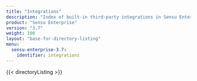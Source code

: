 ```yaml
---
title: "Integrations"
description: "Index of built-in third-party integrations in Sensu Enterprise"
product: "Sensu Enterprise"
version: "3.7"
weight: 100
layout: "base-for-directory-listing"
menu:
  sensu-enterprise-3.7:
    identifier: integrations
---
```


{{< directoryListing >}}

